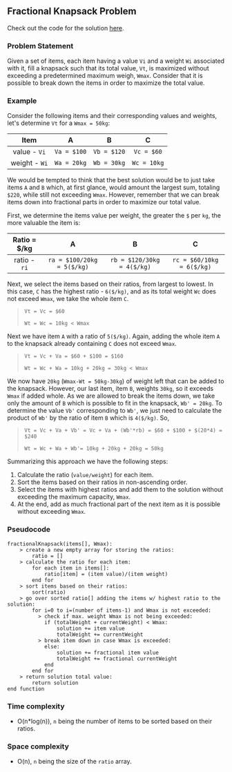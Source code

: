 ## Fractional Knapsack Problem

Check out the code for the solution [here](/Algorithms/Greedy/Fractional%20Knapsack/fractionalKnapsack.js).

### Problem Statement

Given a set of items, each item having a value `Vi` and a weight `Wi` associated with it, fill a knapsack such that its total value, `Vt`, is maximized without exceeding a predetermined maximum weigh, `Wmax`. Consider that it is possible to break down the items in order to maximize the total value.

### Example

Consider the following items and their corresponding values and weights, let's determine `Vt` for a `Wmax = 50kg`:

|     Item      |      A      |      B      |      C      |
| :-----------: | :---------: | :---------: | :---------: |
| value - `Vi`  | `Va = $100` | `Vb = $120` | `Vc = $60`  |
| weight - `Wi` | `Wa = 20kg` | `Wb = 30kg` | `Wc = 10kg` |

We would be tempted to think that the best solution would be to just take items `A` and `B` which, at first glance, would amount the largest sum, totaling `$220`, while still not exceeding `Wmax`. However, remember that we can break items down into fractional parts in order to maximize our total value.

First, we determine the items value per weight, the greater the `$` per `kg`, the more valuable the item is:

| Ratio = $/kg | A | B | C |
| :-: | :-: | :-: | :-: |
| ratio - `ri` | `ra = $100/20kg = 5($/kg)` | `rb = $120/30kg = 4($/kg)` | `rc = $60/10kg = 6($/kg)` |

Next, we select the items based on their ratios, from largest to lowest. In this case, `C` has the highest ratio - `6($/kg)`, and as its total weight `Wc` does not exceed `Wmax`, we take the whole item `C`.

> `Vt = Vc = $60`
>
> `Wt = Wc = 10kg < Wmax`

Next we have item `A` with a ratio of `5($/kg)`. Again, adding the whole item `A` to the knapsack already containing `C` does not exceed `Wmax`.

> `Vt = Vc + Va = $60 + $100 = $160`
>
> `Wt = Wc + Wa = 10kg + 20kg = 30kg < Wmax`

We now have `20kg` (`Wmax-Wt = 50kg-30kg`) of weight left that can be added to the knapsack. However, our last item, item `B`, weights `30kg`, so it exceeds `Wmax` if added whole. As we are allowed to break the items down, we take only the amount of `B` which is possible to fit in the knapsack, `Wb' = 20kg`. To determine the value `Vb'` corresponding to `Wb'`, we just need to calculate the product of `Wb'` by the ratio of item `B` which is `4($/kg)`. So,

> `Vt = Vc + Va + Vb' = Vc + Va + (Wb'*rb) = $60 + $100 + $(20*4) = $240`
>
> `Wt = Wc + Wa + Wb'= 10kg + 20kg + 20kg = 50kg`

Summarizing this approach we have the following steps:

1. Calculate the ratio (`value/weight`) for each item.
2. Sort the items based on their ratios in non-ascending order.
3. Select the items with highest ratios and add them to the solution without exceeding the maximum capacity, `Wmax`.
4. At the end, add as much fractional part of the next item as it is possible without exceeding `Wmax`.

### Pseudocode

```
fractionalKnapsack(items[], Wmax):
    > create a new empty array for storing the ratios:
        ratio = []
    > calculate the ratio for each item:
        for each item in items[]:
            ratio[item] = (item value)/(item weight)
        end for
    > sort items based on their ratios:
        sort(ratio)
    > go over sorted ratio[] adding the items w/ highest ratio to the solution:
        for i=0 to i=(number of items-1) and Wmax is not exceeded:
          > check if max. weight Wmax is not being exceeded:
            if (totalWeight + currentWeight) < Wmax:
                solution += item value
                totalWeight += currentWeight
          > break item down in case Wmax is exceeded:
            else:
                solution += fractional item value
                totalWeight += fractional currentWeight
            end
        end for
    > return solution total value:
        return solution
end function
```

### Time complexity

- O(n\*log(n)), `n` being the number of items to be sorted based on their ratios.

### Space complexity

- O(n), `n` being the size of the `ratio` array.
